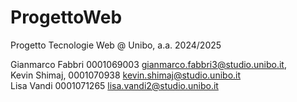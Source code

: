 # ProgettoWeb
Progetto Tecnologie Web @ Unibo, a.a. 2024/2025

Gianmarco Fabbri 0001069003 gianmarco.fabbri3@studio.unibo.it,  
Kevin Shimaj, 0001070938 kevin.shimaj@studio.unibo.it  
Lisa Vandi 0001071265 lisa.vandi2@studio.unibo.it
